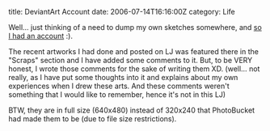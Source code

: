 title: DeviantArt Account
date: 2006-07-14T16:16:00Z
category: Life

Well… just thinking of a need to dump my own sketches somewhere, and [so I had an account](http://felixleong.deviantart.com/) :).



The recent artworks I had done and posted on LJ was featured there in the "Scraps" section and I have added some comments to it. But, to be VERY honest, I wrote those comments for the sake of writing them XD. (well… not really, as I have put some thoughts into it and explains about my own experiences when I drew these arts. And these comments weren't something that I would like to remember, hence it's not in this LJ)

BTW, they are in full size (640x480) instead of 320x240 that PhotoBucket had made them to be (due to file size restrictions).
